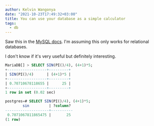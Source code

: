 ```yaml
---
author: Kelvin Wangonya
date: "2021-10-23T17:49:32+03:00"
title: You can use your database as a simple calculator
tags:
  - db
---
```


Saw this in the [MySQL
docs](https://dev.mysql.com/doc/refman/8.0/en/entering-queries.html).
I\'m assuming this only works for relational databases.

I don\'t know if it\'s very useful but definitely interesting.

```sql
MariaDB[] > SELECT SIN(PI()/4), (4+1)*5;
+------------------+---------+
| SIN(PI()/4)      | (4+1)*5 |
+------------------+---------+
| 0.70710678118655 |      25 |
+------------------+---------+
1 row in set (0.02 sec)
```

```sql
postgres=# SELECT SIN(PI()/4), (4+1)*5;
        sin         | ?column?
--------------------+----------
 0.7071067811865475 |       25
(1 row)
```
